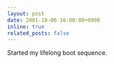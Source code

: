 ```yaml
---
layout: post
date: 2001-10-06 16:00:00+0900
inline: true
related_posts: false
---
```


Started my lifelong boot sequence.